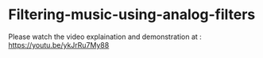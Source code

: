 # Filtering-music-using-analog-filters
Please watch the video explaination and demonstration at : https://youtu.be/ykJrRu7My88
